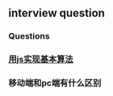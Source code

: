 ## interview question

### Questions

### [用js实现基本算法][sorts]

### 移动端和pc端有什么区别

[ulr-happen]:http://fex.baidu.com/blog/2014/05/what-happen/
[how-browsers-work]:https://www.html5rocks.com/en/tutorials/internals/howbrowserswork/
[Access-control-CORS]:https://developer.mozilla.org/zh-CN/docs/Web/HTTP/Access_control_CORS
[gtmetrix]:https://gtmetrix.com/
[es5-shim]:https://github.com/es-shims/es5-shim
[html5shiv]:https://github.com/aFarkas/html5shiv
[karma]: http://karma-runner.github.io
[modernizr]:https://github.com/Modernizr/Modernizr
[closures]:https://developer.mozilla.org/zh-CN/docs/Web/JavaScript/Closures
[prototype]:https://www.zhihu.com/question/34183746
[design-patterns]:http://www.cnblogs.com/Darren_code/archive/2011/08/31/JavascripDesignPatterns.html#!comments
[sorts]:https://github.com/damonare/Sorts
[react-diff-zhihu]:http://zhuanlan.zhihu.com/purerender/20346379
[flexbox]:https://css-tricks.com/snippets/css/a-guide-to-flexbox/
[flexbox-ruan]:http://www.ruanyifeng.com/blog/2015/07/flex-grammar.html
[restful-api]:http://www.ruanyifeng.com/blog/2014/05/restful_api.html
[dom-event-architecture]:https://www.w3.org/TR/DOM-Level-3-Events/#dom-event-architecture
[w3c-event-type]:https://www.w3.org/TR/DOM-Level-3-Events/#event-type-blur
